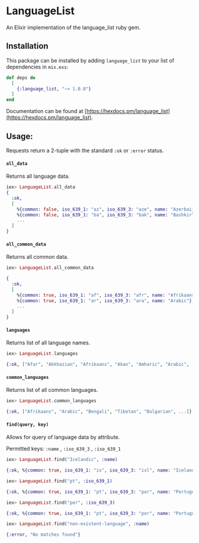 # LanguageList

An Elixir implementation of the language_list ruby gem.

## Installation

This package can be installed
by adding `language_list` to your list of dependencies in `mix.exs`:

```elixir
def deps do
  [
    {:language_list, "~> 1.0.0"}
  ]
end
```

Documentation can be found at [https://hexdocs.pm/language_list](https://hexdocs.pm/language_list).

## Usage:

Requests return a 2-tuple with the standard `:ok` or `:error` status.

#### `all_data`

Returns all language data.

```elixir
iex> LanguageList.all_data
{
  :ok,
  [
    %{common: false, iso_639_1: "az", iso_639_3: "aze", name: "Azerbaijani"},
    %{common: false, iso_639_1: "ba", iso_639_3: "bak", name: "Bashkir"},
    ...
  ]
}
```

#### `all_common_data`

Returns all common data.

```elixir
iex> LanguageList.all_common_data

{
  :ok,
  [
    %{common: true, iso_639_1: "af", iso_639_3: "afr", name: "Afrikaans"},
    %{common: true, iso_639_1: "ar", iso_639_3: "ara", name: "Arabic"},
    ...
  ]
}
```

#### `languages`

Returns list of all language names.

```elixir
iex> LanguageList.languages

{:ok, ["Afar", "Abkhazian", "Afrikaans", "Akan", "Amharic", "Arabic", ...]}
```

#### `common_languages`

Returns list of all common languages.

```elixir
iex> LanguageList.common_languages

{:ok, ["Afrikaans", "Arabic", "Bengali", "Tibetan", "Bulgarian", ...]}
```

#### `find(query, key)`

Allows for query of language data by attribute.

Permitted keys: `:name` , `:iso_639_3` , `:iso_639_1`

```elixir
iex> LanguageList.find("Icelandic", :name)

{:ok, %{common: true, iso_639_1: "is", iso_639_3: "isl", name: "Icelandic"}}

iex> LanguageList.find("pt", :iso_639_1) 

{:ok, %{common: true, iso_639_1: "pt", iso_639_3: "por", name: "Portuguese"}}

iex> LanguageList.find("por", :iso_639_3)

{:ok, %{common: true, iso_639_1: "pt", iso_639_3: "por", name: "Portuguese"}}

iex> LanguageList.find("non-existent-language", :name)

{:error, "No matches found"}

```
